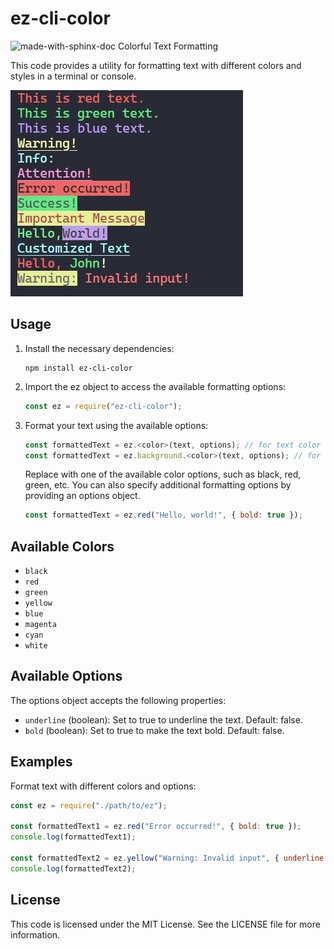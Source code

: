 # ez-cli-color

![made-with-sphinx-doc](https://img.shields.io/badge/version-1.1.3-brightgreen)
Colorful Text Formatting

This code provides a utility for formatting text with different colors and styles in a terminal or console.

![example](https://raw.githubusercontent.com/RoshanShrestha123/ez-cli-color/master/example.JPG)

## Usage

1. Install the necessary dependencies:

   ```shell
   npm install ez-cli-color
   ```

2. Import the ez object to access the available formatting options:
   ```js
   const ez = require("ez-cli-color");
   ```
3. Format your text using the available options:
   ```javascript
   const formattedText = ez.<color>(text, options); // for text color
   const formattedText = ez.background.<color>(text, options); // for background color
   ```
   Replace <color> with one of the available color options, such as black, red, green, etc. You can also specify additional formatting options by providing an options object.
   ```js
   const formattedText = ez.red("Hello, world!", { bold: true });
   ```

## Available Colors

- `black`
- `red`
- `green`
- `yellow`
- `blue`
- `magenta`
- `cyan`
- `white`

## Available Options

The options object accepts the following properties:

- `underline` (boolean): Set to true to underline the text. Default: false.
- `bold` (boolean): Set to true to make the text bold. Default: false.

## Examples

Format text with different colors and options:

```js
const ez = require("./path/to/ez");

const formattedText1 = ez.red("Error occurred!", { bold: true });
console.log(formattedText1);

const formattedText2 = ez.yellow("Warning: Invalid input", { underline: true });
console.log(formattedText2);
```

## License

This code is licensed under the MIT License. See the LICENSE file for more information.
